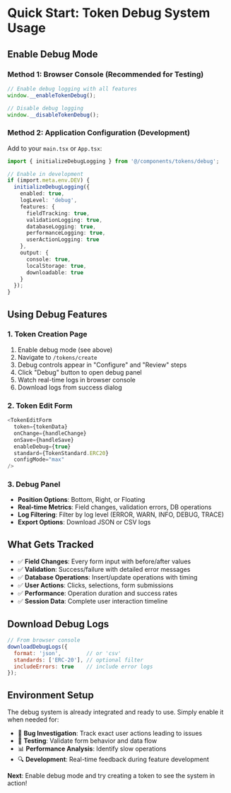 # Quick Start: Token Debug System Usage

## Enable Debug Mode

### Method 1: Browser Console (Recommended for Testing)
```javascript
// Enable debug logging with all features
window.__enableTokenDebug();

// Disable debug logging
window.__disableTokenDebug();
```

### Method 2: Application Configuration (Development)
Add to your `main.tsx` or `App.tsx`:

```typescript
import { initializeDebugLogging } from '@/components/tokens/debug';

// Enable in development
if (import.meta.env.DEV) {
  initializeDebugLogging({
    enabled: true,
    logLevel: 'debug',
    features: {
      fieldTracking: true,
      validationLogging: true, 
      databaseLogging: true,
      performanceLogging: true,
      userActionLogging: true
    },
    output: {
      console: true,
      localStorage: true,
      downloadable: true
    }
  });
}
```

## Using Debug Features

### 1. Token Creation Page
1. Enable debug mode (see above)
2. Navigate to `/tokens/create`
3. Debug controls appear in "Configure" and "Review" steps
4. Click "Debug" button to open debug panel
5. Watch real-time logs in browser console
6. Download logs from success dialog

### 2. Token Edit Form
```typescript
<TokenEditForm
  token={tokenData}
  onChange={handleChange}
  onSave={handleSave}
  enableDebug={true}
  standard={TokenStandard.ERC20}
  configMode="max"
/>
```

### 3. Debug Panel
- **Position Options**: Bottom, Right, or Floating
- **Real-time Metrics**: Field changes, validation errors, DB operations
- **Log Filtering**: Filter by log level (ERROR, WARN, INFO, DEBUG, TRACE)
- **Export Options**: Download JSON or CSV logs

## What Gets Tracked

- ✅ **Field Changes**: Every form input with before/after values
- ✅ **Validation**: Success/failure with detailed error messages  
- ✅ **Database Operations**: Insert/update operations with timing
- ✅ **User Actions**: Clicks, selections, form submissions
- ✅ **Performance**: Operation duration and success rates
- ✅ **Session Data**: Complete user interaction timeline

## Download Debug Logs

```javascript
// From browser console
downloadDebugLogs({
  format: 'json',        // or 'csv'
  standards: ['ERC-20'], // optional filter
  includeErrors: true    // include error logs
});
```

## Environment Setup

The debug system is already integrated and ready to use. Simply enable it when needed for:

- 🐛 **Bug Investigation**: Track exact user actions leading to issues
- 🧪 **Testing**: Validate form behavior and data flow
- 📊 **Performance Analysis**: Identify slow operations
- 🔍 **Development**: Real-time feedback during feature development

**Next**: Enable debug mode and try creating a token to see the system in action!
